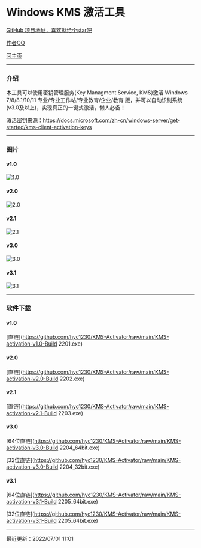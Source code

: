 # Windows KMS 激活工具

[GitHub 项目地址，喜欢就给个star吧](https://github.com/hyc1230/KMS-Activator)

[作者QQ](tencent://message?uin=191039275)

[回主页](https://hyc1230.github.io/#开源项目)

---
### 介绍

本工具可以使用密钥管理服务(Key Managment Service, KMS)激活 Windows 7/8/8.1/10/11 专业/专业工作站/专业教育/企业/教育 版，并可以自动识别系统(v3.0及以上)，实现真正的一键式激活，懒人必备！

激活密钥来源：<https://docs.microsoft.com/zh-cn/windows-server/get-started/kms-client-activation-keys>

---
### 图片

#### v1.0

![1.0](https://user-images.githubusercontent.com/107044023/176808423-258029e1-ac5e-49b7-b97d-a3fe472d9c1c.png)

#### v2.0

![2.0](https://user-images.githubusercontent.com/107044023/176808681-e510c7bb-0bf9-441f-8012-0d1c8e5a26e9.png)

#### v2.1

![2.1](https://user-images.githubusercontent.com/107044023/176808846-fd1c2c11-ae50-47dc-803c-34156a6e9e86.png)

#### v3.0

![3.0](https://user-images.githubusercontent.com/107044023/176809141-45e1a9d6-e265-4a56-ab9a-51ea95b06189.png)

#### v3.1

![3.1](https://user-images.githubusercontent.com/107044023/176809273-303f86c1-06a9-445d-89a7-f062018fb714.png)

---
### 软件下载

#### v1.0

[直链](https://github.com/hyc1230/KMS-Activator/raw/main/KMS-activation-v1.0-Build 2201.exe)

#### v2.0

[直链](https://github.com/hyc1230/KMS-Activator/raw/main/KMS-activation-v2.0-Build 2202.exe)

#### v2.1

[直链](https://github.com/hyc1230/KMS-Activator/raw/main/KMS-activation-v2.1-Build 2203.exe)

#### v3.0

[64位直链](https://github.com/hyc1230/KMS-Activator/raw/main/KMS-activation-v3.0-Build 2204_64bit.exe)

[32位直链](https://github.com/hyc1230/KMS-Activator/raw/main/KMS-activation-v3.0-Build 2204_32bit.exe)

#### v3.1

[64位直链](https://github.com/hyc1230/KMS-Activator/raw/main/KMS-activation-v3.1-Build 2205_64bit.exe)

[32位直链](https://github.com/hyc1230/KMS-Activator/raw/main/KMS-activation-v3.1-Build 2205_64bit.exe)

---
最近更新：2022/07/01 11:01
